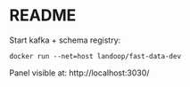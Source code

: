# README

Start kafka + schema registry:

```
docker run --net=host landoop/fast-data-dev
```

Panel visible at: http://localhost:3030/
